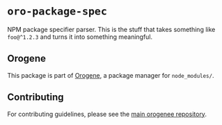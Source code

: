 # `oro-package-spec`

NPM package specifier parser. This is the stuff that takes something like
`foo@^1.2.3` and turns it into something meaningful.

## Orogene

This package is part of [Orogene](https://orogene.dev), a package manager for
`node_modules/`.

## Contributing

For contributing guidelines, please see the [main orogenee
repository](https://github.com/orogene/orogene).
